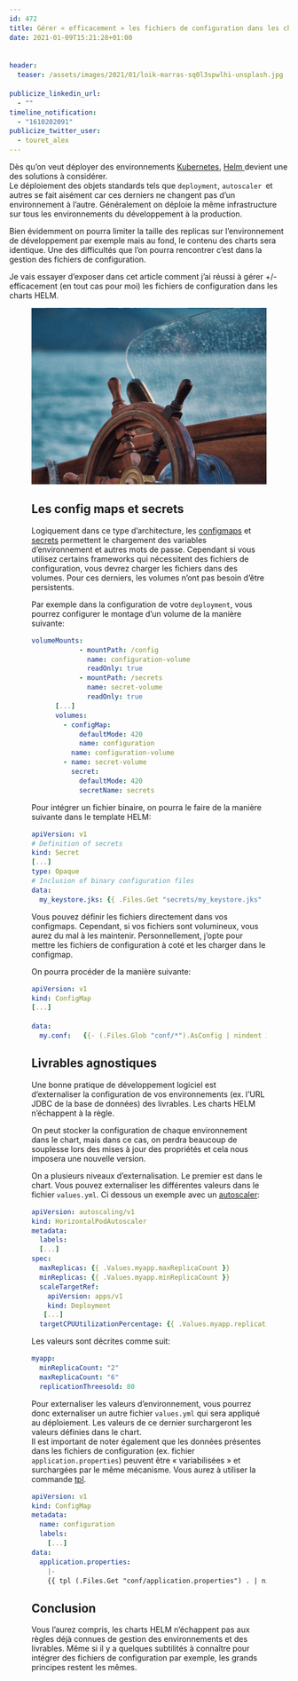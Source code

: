 ```yaml
---
id: 472
title: Gérer « efficacement » les fichiers de configuration dans les charts HELM
date: 2021-01-09T15:21:28+01:00


header:
  teaser: /assets/images/2021/01/loik-marras-sq0l3spwlhi-unsplash.jpg

publicize_linkedin_url:
  - ""
timeline_notification:
  - "1610202091"
publicize_twitter_user:
  - touret_alex
---
```

<p class="has-drop-cap">
  Dès qu&rsquo;on veut déployer des environnements <a href="https://kubernetes.io/">Kubernetes</a>, <a href="https://helm.sh/">Helm </a>devient une des solutions à considérer.<br />Le déploiement des objets standards tels que <code>deployment</code>, <code>autoscaler </code>et autres se fait aisément car ces derniers ne changent pas d&rsquo;un environnement à l&rsquo;autre. Généralement on déploie la même infrastructure sur tous les environnements du développement à la production.
</p>

Bien évidemment on pourra limiter la taille des replicas sur l&rsquo;environnement de développement par exemple mais au fond, le contenu des charts sera identique. Une des difficultés que l&rsquo;on pourra rencontrer c&rsquo;est dans la gestion des fichiers de configuration. 

Je vais essayer d&rsquo;exposer dans cet article comment j&rsquo;ai réussi à gérer +/- efficacement (en tout cas pour moi) les fichiers de configuration dans les charts HELM.<figure class="wp-block-gallery columns-1 is-cropped">


![helm](/assets/images/2021/01/loik-marras-sq0l3spwlhi-unsplash.jpg)

## Les config maps et secrets

Logiquement dans ce type d&rsquo;architecture, les [configmaps](https://kubernetes.io/docs/concepts/configuration/configmap/) et [secrets](https://kubernetes.io/docs/concepts/configuration/secret/) permettent le chargement des variables d&rsquo;environnement et autres mots de passe. Cependant si vous utilisez certains frameworks qui nécessitent des fichiers de configuration, vous devrez charger les fichiers dans des volumes. Pour ces derniers, les volumes n&rsquo;ont pas besoin d&rsquo;être persistents.

Par exemple dans la configuration de votre `deployment`, vous pourrez configurer le montage d&rsquo;un volume de la manière suivante:  


```yaml
volumeMounts:
            - mountPath: /config
              name: configuration-volume
              readOnly: true
            - mountPath: /secrets
              name: secret-volume
              readOnly: true
      [...]
      volumes:
        - configMap:
            defaultMode: 420
            name: configuration
          name: configuration-volume
        - name: secret-volume
          secret:
            defaultMode: 420
            secretName: secrets
```


Pour intégrer un fichier binaire, on pourra le faire de la manière suivante dans le template HELM:

```yaml
apiVersion: v1
# Definition of secrets
kind: Secret
[...]
type: Opaque
# Inclusion of binary configuration files
data:
  my_keystore.jks: {{ .Files.Get "secrets/my_keystore.jks" | b64enc }}
```


Vous pouvez définir les fichiers directement dans vos configmaps. Cependant, si vos fichiers sont volumineux, vous aurez du mal à les maintenir. Personnellement, j&rsquo;opte pour mettre les fichiers de configuration à coté et les charger dans le configmap.

On pourra procéder de la manière suivante:

```yaml
apiVersion: v1
kind: ConfigMap
[...]

data:
  my.conf:   {{- (.Files.Glob "conf/*").AsConfig | nindent 2 }} 

```


## Livrables agnostiques

Une bonne pratique de développement logiciel est d&rsquo;externaliser la configuration de vos environnements (ex. l&rsquo;URL JDBC de la base de données) des livrables. Les charts HELM n&rsquo;échappent à la règle.

On peut stocker la configuration de chaque environnement dans le chart, mais dans ce cas, on perdra beaucoup de souplesse lors des mises à jour des propriétés et cela nous imposera une nouvelle version.

On a plusieurs niveaux d&rsquo;externalisation. Le premier est dans le chart. Vous pouvez externaliser les différentes valeurs dans le fichier `values.yml`. Ci dessous un exemple avec un [autoscaler](https://kubernetes.io/docs/tasks/run-application/horizontal-pod-autoscale/):

```yaml
apiVersion: autoscaling/v1
kind: HorizontalPodAutoscaler
metadata:
  labels:
  [...]
spec:
  maxReplicas: {{ .Values.myapp.maxReplicaCount }}
  minReplicas: {{ .Values.myapp.minReplicaCount }}
  scaleTargetRef:
    apiVersion: apps/v1
    kind: Deployment
   [...]
  targetCPUUtilizationPercentage: {{ .Values.myapp.replicationThreesold }}

```


Les valeurs sont décrites comme suit:

```yaml
myapp:
  minReplicaCount: "2"
  maxReplicaCount: "6"
  replicationThreesold: 80
```


Pour externaliser les valeurs d&rsquo;environnement, vous pourrez donc externaliser un autre fichier `values.yml` qui sera appliqué au déploiement. Les valeurs de ce dernier surchargeront les valeurs définies dans le chart.  
Il est important de noter également que les données présentes dans les fichiers de configuration (ex. fichier `application.properties`) peuvent être « variabilisées » et surchargées par le même mécanisme. Vous aurez à utiliser la commande [tpl](https://helm.sh/docs/chart_template_guide/functions_and_pipelines/).  


```yaml
apiVersion: v1
kind: ConfigMap
metadata:
  name: configuration
  labels:
    [...]
data:
  application.properties: 
    |- 
    {{ tpl (.Files.Get "conf/application.properties") . | nindent 4}} 
```


## Conclusion

Vous l&rsquo;aurez compris, les charts HELM n&rsquo;échappent pas aux règles déjà connues de gestion des environnements et des livrables. Même si il y a quelques subtilités à connaître pour intégrer des fichiers de configuration par exemple, les grands principes restent les mêmes.